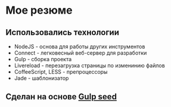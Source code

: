 # Мое резюме

## Использовались технологии

* NodeJS - основа для работы других инструментов
* Connect - легковесный веб-сервер для разработки
* Gulp - сборка проекта
* Livereload - перезагрузка страницы по изменинию файлов
* CoffeeScript, LESS - препроцессоры
* Jade - шаблонизатор

## Сделан на основе [Gulp seed](https://www.github.com/Narkeba/gulp-seed)